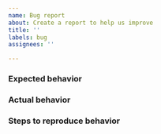 ```yaml
---
name: Bug report
about: Create a report to help us improve
title: ''
labels: bug
assignees: ''

---
```


### Expected behavior

### Actual behavior

### Steps to reproduce behavior
